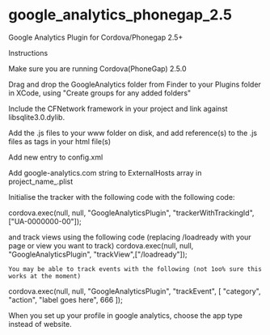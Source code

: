 google_analytics_phonegap_2.5
=============================

Google Analytics Plugin for Cordova/Phonegap 2.5+


Instructions

Make sure you are running Cordova(PhoneGap) 2.5.0

Drag and drop the GoogleAnalytics folder from Finder to your Plugins folder in XCode, using "Create groups for any added folders"

Include the CFNetwork framework in your project and link against libsqlite3.0.dylib.

Add the .js files to your www folder on disk, and add reference(s) to the .js files as tags in your html file(s)

Add new entry <plugin name="googleAnalyticsPlugin" value="GoogleAnalyticsPlugin" /> to config.xml

Add google-analytics.com string to ExternalHosts array in project_name_.plist 



Initialise the tracker with the following code with the following code:

cordova.exec(null, null, "GoogleAnalyticsPlugin", "trackerWithTrackingId",["UA-0000000-00"]);


and track views using the following code (replacing /loadready with your page or view you want to track)
	cordova.exec(null, null, "GoogleAnalyticsPlugin", "trackView",["/loadready"]);
	
	You may be able to track events with the following (not 1oo% sure this works at the moment)
	
cordova.exec(null, null, "GoogleAnalyticsPlugin", "trackEvent", [ "category", "action", "label goes here", 666 ]);


When you set up your profile in google analytics, choose the app type instead of website.
	
